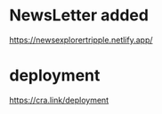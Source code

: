 # NewsLetter added

https://newsexplorertripple.netlify.app/

# deployment

https://cra.link/deployment
